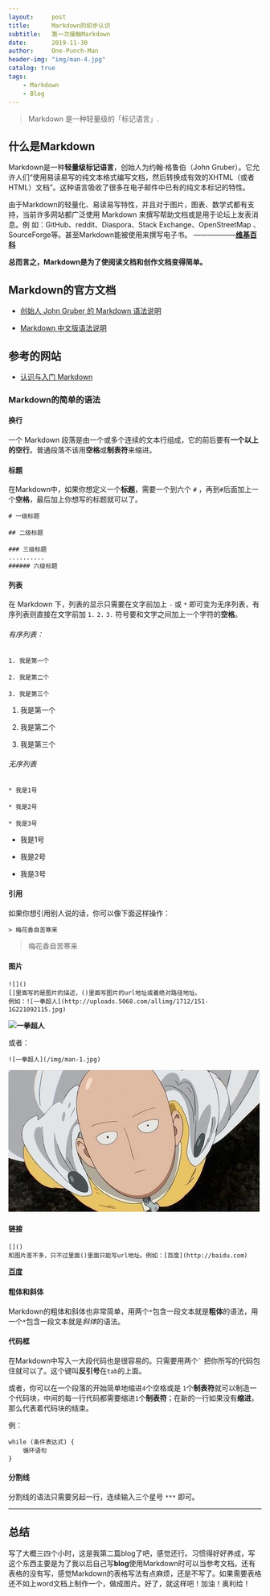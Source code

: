 ```yaml
---
layout:     post
title:      Markdown的初步认识
subtitle:   第一次接触Markdown
date:       2019-11-30
author:     One-Punch-Man
header-img: "img/man-4.jpg"
catalog: true
tags:
    - Markdown
    - Blog
---
```

> Markdown 是一种轻量级的「标记语言」.

## 什么是Markdown

Markdown是一种**轻量级标记语言**，创始人为约翰·格鲁伯（John Gruber）。它允许人们“使用易读易写的纯文本格式编写文档，然后转换成有效的XHTML（或者
HTML）文档”。这种语言吸收了很多在电子邮件中已有的纯文本标记的特性。     
       
由于Markdown的轻量化、易读易写特性，并且对于图片，图表、数学式都有支持，当前许多网站都广泛使用 Markdown 来撰写帮助文档或是用于论坛上发表消息。例
如：GitHub、reddit、Diaspora、Stack Exchange、OpenStreetMap 、SourceForge等。甚至Markdown能被使用来撰写电子书。 ——————**[维基百科](https://zh.wikipedia.org/wiki/Markdown)**

**总而言之，Markdown是为了使阅读文档和创作文档变得简单。**

## Markdown的官方文档

* [创始人 John Gruber 的 Markdown 语法说明](https://daringfireball.net/projects/markdown/syntax)      

* [Markdown 中文版语法说明](https://markdown-zh.readthedocs.io/en/latest/)

## 参考的网站

* [认识与入门 Markdown](https://sspai.com/post/25137)

### Markdown的简单的语法

#### 换行

一个 Markdown 段落是由一个或多个连续的文本行组成，它的前后要有**一个以上的空行**。普通段落不该用**空格**或**制表符**来缩进。

#### 标题
在Markdown中，如果你想定义一个**标题**，需要一个到六个 `#` ，再到`#`后面加上一个**空格**，最后加上你想写的标题就可以了。

    # 一级标题

    ## 二级标题 
    
    ### 三级标题
    ..........
    ###### 六级标题    
    
#### 列表

在 Markdown 下，列表的显示只需要在文字前加上 `-` 或 `*` 即可变为无序列表，有序列表则直接在文字前加 `1.` `2.` `3.` 符号要和文字之间加上一个字符的**空格**。

###### 有序列表：

    1. 我是第一个
    
    2. 我是第二个
    
    3. 我是第三个

1. 我是第一个

2. 我是第二个

3. 我是第三个
    
###### 无序列表
    * 我是1号
    
    * 我是2号
    
    * 我是3号
* 我是1号

* 我是2号

* 我是3号

#### 引用

如果你想引用别人说的话，你可以像下面这样操作：

    > 梅花香自苦寒来
 
> 梅花香自苦寒来

#### 图片

    ![]()
    []里面写的是图片的描述，()里面写图片的url地址或着绝对路径地址。
    例如：![一拳超人](http://uploads.5068.com/allimg/1712/151-1G221092115.jpg)
    
    
**![一拳超人](http://uploads.5068.com/allimg/1712/151-1G221092115.jpg)**


或者：

    ![一拳超人](/img/man-1.jpg)


**![一拳超人](/img/man-1.jpg)**

#### 链接

    []()
    和图片差不多，只不过里面()里面只能写url地址。例如：[百度](http://baidu.com)

**[百度](http://baidu.com)**

#### 粗体和斜体

Markdown的粗体和斜体也非常简单，用两个`*`包含一段文本就是**粗体**的语法，用一个`*`包含一段文本就是*斜体*的语法。

#### 代码框

在Markdown中写入一大段代码也是很容易的。只需要用两个`` ` `` 把你所写的代码包住就可以了。这个键叫**反引号**在`tab`的上面。

或者，你可以在一个段落的开始简单地缩进`4`个空格或是 `1`个**制表符**就可以制造一个代码块，中间的每一行代码都需要缩进`1`个**制表符**；在新的一行如果没有**缩进**，那么代表着代码块的结束。

例：

    while (条件表达式) {   
        循环语句   
    }

#### 分割线

分割线的语法只需要另起一行，连续输入三个星号 `***` 即可。

***

## 总结

写了大概三四个小时，这是我第二篇blog了吧，感觉还行。习惯得好好养成，写这个东西主要是为了我以后自己写**blog**使用Markdown时可以当参考文档。还有表格的没有写，感觉Markdown的表格写法有点麻烦，还是不写了。如果需要表格还不如上word文档上制作一个，做成图片。好了，就这样吧！加油！奥利给！
